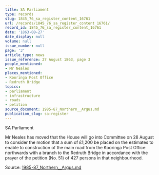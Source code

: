 ```yaml
---
title: SA Parliament
type: records
slug: 1845_76_sa_register_content_16761
url: /records/1845_76_sa_register_content_16761/
record_id: 1845_76_sa_register_content_16761
date: '1863-08-27'
date_display: null
volume: null
issue_number: null
page: '3'
article_type: news
issue_reference: 27 August 1863, page 3
people_mentioned:
- Mr Neales
places_mentioned:
- Kooringa Post Office
- Redruth Bridge
topics:
- parliament
- infrastructure
- roads
- petition
source_document: 1985-87_Northern__Argus.md
publication_slug: sa-register
---
```


SA Parliament

Mr Neales has moved that the House will go into Committee on 28 August to consider the motion that a sum of £1,200 be placed on the estimates to enable to construction of the main road from the Kooringa Post Office northwards with a branch to the Redruth Bridge in accordance with the prayer of the petition (No. 51) of 427 persons in that neighbourhood.

Source: [1985-87_Northern__Argus.md](/downloads/markdown/1985-87_Northern__Argus.md)
